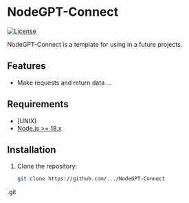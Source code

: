 # NodeGPT-Connect

[![License](https://img.shields.io/badge/License-MIT-blue.svg)](LICENSE)

NodeGPT-Connect is a template for using in a future projects.

## Features

- Make requests and return data ...

## Requirements

- [UNIX)
- [Node.js >= 18.x](https://nodejs.org/en/download/)

## Installation

1. Clone the repository:

   ```bash
   git clone https://github.com/.../NodeGPT-Connect
.git
   ```
